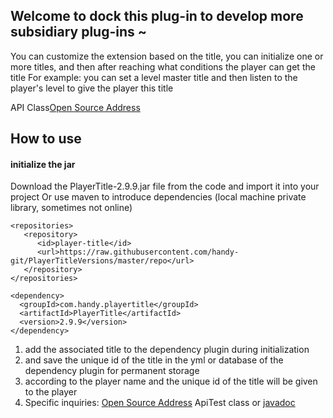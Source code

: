 ## Welcome to dock this plug-in to develop more subsidiary plug-ins ~
You can customize the extension based on the title, you can initialize one or more titles, and then after reaching what conditions the player can get the title
For example: you can set a level master title and then listen to the player's level to give the player this title

API Class[Open Source Address](https://github.com/handy-git/PlayerTitleVersions/blob/master/src/main/java/com/handy/playertitle/api/PlayerTitleApi.java)

## How to use

#### initialize the jar
Download the PlayerTitle-2.9.9.jar file from the code and import it into your project
Or use maven to introduce dependencies (local machine private library, sometimes not online)

```
<repositories>
   <repository>
      <id>player-title</id>
      <url>https://raw.githubusercontent.com/handy-git/PlayerTitleVersions/master/repo</url>
   </repository>
</repositories>

<dependency>
  <groupId>com.handy.playertitle</groupId>
  <artifactId>PlayerTitle</artifactId>
  <version>2.9.9</version>
</dependency>
```

1. add the associated title to the dependency plugin during initialization
2. and save the unique id of the title in the yml or database of the dependency plugin for permanent storage
3. according to the player name and the unique id of the title will be given to the player
4. Specific inquiries: [Open Source Address](https://github.com/handy-git/PlayerTitleVersions "开源地址")  ApiTest class or [javadoc](https://handy-git.github.io/PlayerTitleVersions/ "javadoc")